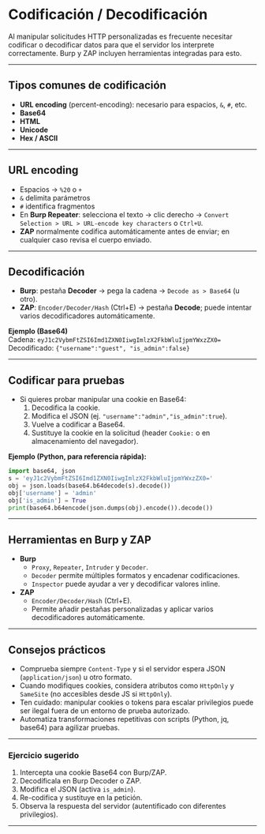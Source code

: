 # Codificación / Decodificación

Al manipular solicitudes HTTP personalizadas es frecuente necesitar codificar o decodificar datos para que el servidor los interprete correctamente. Burp y ZAP incluyen herramientas integradas para esto.

---

## Tipos comunes de codificación
- **URL encoding** (percent-encoding): necesario para espacios, `&`, `#`, etc.
- **Base64**
- **HTML**
- **Unicode**
- **Hex / ASCII**

---

## URL encoding
- Espacios → `%20` o `+`
- `&` delimita parámetros
- `#` identifica fragmentos
- En **Burp Repeater**: selecciona el texto → clic derecho → `Convert Selection > URL > URL-encode key characters` o `Ctrl+U`.
- **ZAP** normalmente codifica automáticamente antes de enviar; en cualquier caso revisa el cuerpo enviado.

---

## Decodificación
- **Burp**: pestaña **Decoder** → pega la cadena → `Decode as > Base64` (u otro).
- **ZAP**: `Encoder/Decoder/Hash` (Ctrl+E) → pestaña **Decode**; puede intentar varios decodificadores automáticamente.

**Ejemplo (Base64)**  
Cadena: `eyJ1c2VybmFtZSI6Imd1ZXN0IiwgImlzX2FkbWluIjpmYWxzZX0=`  
Decodificado: `{"username":"guest", "is_admin":false}`

---

## Codificar para pruebas
- Si quieres probar manipular una cookie en Base64:
  1. Decodifica la cookie.
  2. Modifica el JSON (ej. `"username":"admin","is_admin":true`).
  3. Vuelve a codificar a Base64.
  4. Sustituye la cookie en la solicitud (header `Cookie:` o en almacenamiento del navegador).

**Ejemplo (Python, para referencia rápida):**
```python
import base64, json
s = 'eyJ1c2VybmFtZSI6Imd1ZXN0IiwgImlzX2FkbWluIjpmYWxzZX0='
obj = json.loads(base64.b64decode(s).decode())
obj['username'] = 'admin'
obj['is_admin'] = True
print(base64.b64encode(json.dumps(obj).encode()).decode())
```

---

## Herramientas en Burp y ZAP
- **Burp**
  - `Proxy`, `Repeater`, `Intruder` y `Decoder`.
  - `Decoder` permite múltiples formatos y encadenar codificaciones.
  - `Inspector` puede ayudar a ver y decodificar valores inline.
- **ZAP**
  - `Encoder/Decoder/Hash` (Ctrl+E).  
  - Permite añadir pestañas personalizadas y aplicar varios decodificadores automáticamente.

---

## Consejos prácticos
- Comprueba siempre `Content-Type` y si el servidor espera JSON (`application/json`) u otro formato.
- Cuando modifiques cookies, considera atributos como `HttpOnly` y `SameSite` (no accesibles desde JS si `HttpOnly`).
- Ten cuidado: manipular cookies o tokens para escalar privilegios puede ser ilegal fuera de un entorno de prueba autorizado.
- Automatiza transformaciones repetitivas con scripts (Python, jq, base64) para agilizar pruebas.

---

### Ejercicio sugerido
1. Intercepta una cookie Base64 con Burp/ZAP.
2. Decodíficala en Burp Decoder o ZAP.
3. Modifica el JSON (activa `is_admin`).
4. Re-codifica y sustituye en la petición.
5. Observa la respuesta del servidor (autentificado con diferentes privilegios).

---
